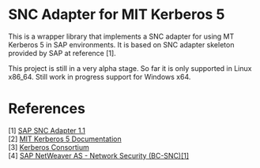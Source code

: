 SNC Adapter for MIT Kerberos 5
==============================

This is a wrapper library that implements a SNC adapter for using MT Kerberos 5 in SAP environments. It is based on SNC adapter skeleton provided by SAP at reference \[1\].

This project is still in a very alpha stage. So far it is only supported in Linux x86\_64. Still work in progress support for Windows x64.  

References
==========
\[1\] [SAP SNC Adapter 1.1](http://scn.sap.com/docs/DOC-14056)  
\[2\] [MIT Kerberos 5 Documentation](http://web.mit.edu/kerberos/krb5-latest/doc)  
\[3\] [Kerberos Consortium](http://www.kerberos.org)  
\[4\] [SAP NetWeaver AS - Network Security (BC-SNC)\[1\]](http://scn.sap.com/docs/DOC-7837)  
